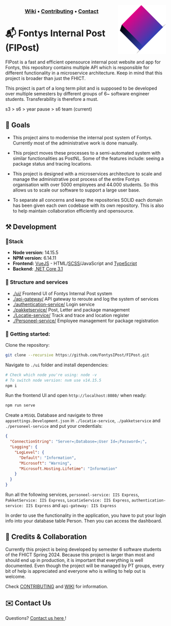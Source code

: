 <img align="right" width="30%" src="./resources/logo.png"></img>

<h3 align="middle">
<a href="https://github.com/FontysIPost/FIPost">Wiki</a>
<a>•</a>
<a href="https://github.com/FontysIPost/FIPost/blob/dev/.github/CONTRIBUTING.md">Contributing</a>
<a>•</a>
<a href="https://github.com/FontysIPost/FIPost/CONTACT.md">Contact</a>
</h3>

# 📬 Fontys Internal Post (FIPost)

FIPost is a fast and efficient opensource internal post website and app for Fontys,
this repository contains multiple API which is responsible for different functionality in a microservice architecture.
Keep in mind that this project is broader than just the FHICT.

This project is part of a long term pilot and is supposed to be developed over multiple semesters
by different groups of 6~ software engineer students. Transferability is therefore a must.

s3 > s6 > year pause > s6 team (current)

## 🎯 Goals

* This project aims to modernise the internal post system of Fontys. Currently most of the administrative work is done manually.

* This project moves these processes to a semi-automated system with similar functionalities as PostNL.
  Some of the features include: seeing a package status and tracing locations.

* This project is designed with a microservices architecture to scale and manage the administrative post process of the entire Fontys organisation
  with over 5000 employees and 44.000 students. So this allows us to scale our software to support a large user base.

* To separate all concerns and keep the repositories SOLID each domain has been given each own codebase with its own repository.
  This is also to help maintain collaboration efficiently and opensource.

## ⚒️ Development

### 📐Stack
- **Node version:** 14.15.5
- **NPM version:** 6.14.11
- **Frontend:** [VueJS](https://vuejs.org/guide/introduction.html) - HTML/[SCSS](https://sass-lang.com/documentation/syntax)/JavaScript and [TypeScript](https://www.typescriptlang.org/docs/)
- **Backend:** [.NET Core 3.1](https://download.visualstudio.microsoft.com/download/pr/b70ad520-0e60-43f5-aee2-d3965094a40d/667c122b3736dcbfa1beff08092dbfc3/dotnet-sdk-3.1.426-win-x64.exe)

### 📁 Structure and services
- [./ui/](https://github.com/FontysIPost/FIPost/tree/master/ui) Frontend UI of Fontys Internal Post system
- [./api-gateway/](https://github.com/FontysIPost/FIPost/tree/master/api-gateway) API gateway to reroute and log the system of services
- [./authentication-service/](https://github.com/FontysIPost/FIPost/tree/master/authentication-service) Login service
- [./pakketservice/](https://github.com/FIPost/tree/master/pakketservice) Post, Letter and package management
- [./Locatie-service/](https://github.com/FontysIPost/FIPost/tree/master/locatieservice) Track and trace and location register
- [./Personeel-service/](https://github.com/FontysIPost/FIPost/tree/master/personeel-service) Employee management for package registration


### 🏁 Getting started:
Clone the repository:
```sh
git clone --recursive https://github.com/FontysIPost/FIPost.git
```
Navigate to `./ui` folder and install dependencies:
```sh
# Check which node you're using: node -v
# To switch node version: nvm use v14.15.5
npm i
```
Run the frontend UI and open `http://localhost:8080/` when ready:
```sh
npm run serve
```
Create a `MSSQL` Database and navigate to three `appsettings.Development.json` in `./locatie-service`, `./pakketservice` and `./personeel-service` and put your credentials:
```json
{
  "ConnectionString": "Server=;Database=;User Id=;Password=;",
  "Logging": {
    "LogLevel": {
      "Default": "Information",
      "Microsoft": "Warning",
      "Microsoft.Hosting.Lifetime": "Information"
    }
  }
}
```
Run all the following services, `personeel-service: IIS Express`, `PakketService: IIS Express`, `LocatieService: IIS Express`, `authentication-service: IIS Express` and `api-gateway: IIS Express`

In order to use the functionality in the application, you have to put your login info into your database table Person. Then you can access the dashboard.


## 🤝 Credits & Collaboration

Currently this project is being developed by semester 6 software students of the FHICT Spring 2024.
Because this project is larger than most and should end up in production,
it is important that everything is well documented. Even though the project will be managed by PT groups,
every bit of help is appreciated and everyone who is willing to help out is welcome.

Check [CONTRIBUTING](https://github.com/FontysIPost/FIPost/blob/dev/.github/CONTRIBUTING.md) and [WIKI](https://github.com/FontysIPost/FIPost) for information.


## ✉️ Contact Us
Questions? [<ins>Contact us here </ins>](https://github.com/FIPost/docs/blob/master/CONTACT.md) !


